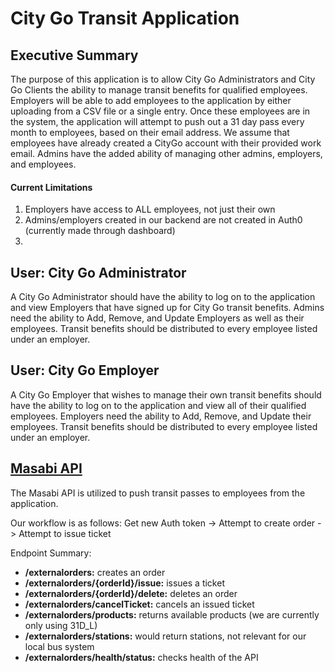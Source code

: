 # City Go Transit Application

## Executive Summary

The purpose of this application is to allow City Go Administrators and City Go Clients the ability to manage transit benefits for qualified employees. Employers will be able to add employees to the application by either uploading from a CSV file or a single entry. Once these employees are in the system, the application will attempt to push out a 31 day pass every month to employees, based on their email address. We assume that employees have already created a CityGo account with their provided work email. Admins have the added ability of managing other admins, employers, and employees.

#### Current Limitations
1. Employers have access to ALL employees, not just their own
2. Admins/employers created in our backend are not created in Auth0 (currently made through dashboard)
3. 

## User: City Go Administrator

A City Go Administrator should have the ability to log on to the application and view Employers that have signed up for City Go transit benefits. Admins need the ability to Add, Remove, and Update Employers as well as their employees. Transit benefits should be distributed to every employee listed under an employer.

## User: City Go Employer

A City Go Employer that wishes to manage their own transit benefits should have the ability to log on to the application and view all of their qualified employees. Employers need the ability to Add, Remove, and Update their employees. Transit benefits should be distributed to every employee listed under an employer.

## [Masabi API](https://drive.google.com/file/d/0B2FrAPrczcVFVnRaci1kRjd6X25Uc0FyUG9ObW1PNG9IazFV/view)

The Masabi API is utilized to push transit passes to employees from the application. 

Our workflow is as follows:
Get new Auth token -> Attempt to create order -> Attempt to issue ticket

Endpoint Summary: 
- **/externalorders:** creates an order
- **/externalorders/{orderId}/issue:** issues a ticket
- **/externalorders/{orderId}/delete:** deletes an order
- **/externalorders/cancelTicket:** cancels an issued ticket
- **/externalorders/products:** returns available products (we are currently only using 31D_L)
- **/externalorders/stations:** would return stations, not relevant for our local bus system
- **/externalorders/health/status:** checks health of the API
